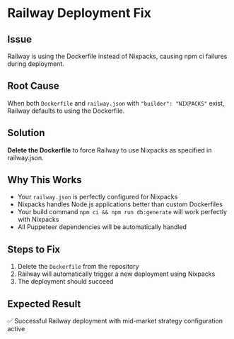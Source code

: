 # Railway Deployment Fix

## Issue
Railway is using the Dockerfile instead of Nixpacks, causing npm ci failures during deployment.

## Root Cause
When both `Dockerfile` and `railway.json` with `"builder": "NIXPACKS"` exist, Railway defaults to using the Dockerfile.

## Solution
**Delete the Dockerfile** to force Railway to use Nixpacks as specified in railway.json.

## Why This Works
- Your `railway.json` is perfectly configured for Nixpacks
- Nixpacks handles Node.js applications better than custom Dockerfiles
- Your build command `npm ci && npm run db:generate` will work perfectly with Nixpacks
- All Puppeteer dependencies will be automatically handled

## Steps to Fix
1. Delete the `Dockerfile` from the repository
2. Railway will automatically trigger a new deployment using Nixpacks
3. The deployment should succeed

## Expected Result
✅ Successful Railway deployment with mid-market strategy configuration active
